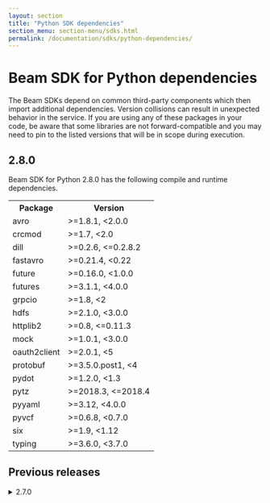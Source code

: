 ```yaml
---
layout: section
title: "Python SDK dependencies"
section_menu: section-menu/sdks.html
permalink: /documentation/sdks/python-dependencies/
---
```

<!--
Licensed under the Apache License, Version 2.0 (the "License");
you may not use this file except in compliance with the License.
You may obtain a copy of the License at

http://www.apache.org/licenses/LICENSE-2.0

Unless required by applicable law or agreed to in writing, software
distributed under the License is distributed on an "AS IS" BASIS,
WITHOUT WARRANTIES OR CONDITIONS OF ANY KIND, either express or implied.
See the License for the specific language governing permissions and
limitations under the License.
-->

# Beam SDK for Python dependencies

The Beam SDKs depend on common third-party components which then
import additional dependencies. Version collisions can result in unexpected
behavior in the service. If you are using any of these packages in your code, be
aware that some libraries are not forward-compatible and you may need to pin to
the listed versions that will be in scope during execution.

## 2.8.0

<p>Beam SDK for Python 2.8.0 has the following compile and
  runtime dependencies.</p>

<table class="table-bordered table-striped">
  <tr><th>Package</th><th>Version</th></tr>
  <tr><td>avro</td><td>&gt;=1.8.1, &lt;2.0.0</td></tr>
  <tr><td>crcmod</td><td>&gt;=1.7, &lt;2.0</td></tr>
  <tr><td>dill</td><td>&gt;=0.2.6, &lt;=0.2.8.2</td></tr>
  <tr><td>fastavro</td><td>&gt;=0.21.4, &lt;0.22</td></tr>
  <tr><td>future</td><td>&gt;=0.16.0, &lt;1.0.0</td></tr>
  <tr><td>futures</td><td>&gt;=3.1.1, &lt;4.0.0</td></tr>
  <tr><td>grpcio</td><td>&gt;=1.8, &lt;2</td></tr>
  <tr><td>hdfs</td><td>&gt;=2.1.0, &lt;3.0.0</td></tr>
  <tr><td>httplib2</td><td>&gt;=0.8, &lt;=0.11.3</td></tr>
  <tr><td>mock</td><td>&gt;=1.0.1, &lt;3.0.0</td></tr>
  <tr><td>oauth2client</td><td>&gt;=2.0.1, &lt;5</td></tr>
  <tr><td>protobuf</td><td>&gt;=3.5.0.post1, &lt;4</td></tr>
  <tr><td>pydot</td><td>&gt;=1.2.0, &lt;1.3</td></tr>
  <tr><td>pytz</td><td>&gt;=2018.3, &lt;=2018.4</td></tr>
  <tr><td>pyyaml</td><td>&gt;=3.12, &lt;4.0.0</td></tr>
  <tr><td>pyvcf</td><td>&gt;=0.6.8, &lt;0.7.0</td></tr>
  <tr><td>six</td><td>&gt;=1.9, &lt;1.12</td></tr>
  <tr><td>typing</td><td>&gt;=3.6.0, &lt;3.7.0</td></tr>
</table>


## Previous releases

<details><summary markdown="span">2.7.0</summary>
<p>Beam SDK for Python 2.7.0 has the following compile and
  runtime dependencies.</p>
<table class="table-bordered table-striped">
  <tr><th>Package</th><th>Version</th></tr>
  <tr><td>avro</td><td>&gt;=1.8.1, &lt;2.0.0</td></tr>
  <tr><td>crcmod</td><td>&gt;=1.7, &lt;2.0</td></tr>
  <tr><td>dill</td><td>&gt;=0.2.6, &lt;=0.2.8.2</td></tr>
  <tr><td>fastavro</td><td>==0.19.7</td></tr>
  <tr><td>future</td><td>&gt;=0.16.0, &lt;1.0.0</td></tr>
  <tr><td>futures</td><td>&gt;=3.1.1, &lt;4.0.0</td></tr>
  <tr><td>grpcio</td><td>&gt;=1.8, &lt;2</td></tr>
  <tr><td>hdfs</td><td>&gt;=2.1.0, &lt;3.0.0</td></tr>
  <tr><td>httplib2</td><td>&gt;=0.8, &lt;=0.11.3</td></tr>
  <tr><td>mock</td><td>&gt;=1.0.1, &lt;3.0.0</td></tr>
  <tr><td>oauth2client</td><td>&gt;=2.0.1, &lt;5</td></tr>
  <tr><td>protobuf</td><td>&gt;=3.5.0.post1, &lt;4</td></tr>
  <tr><td>pydot</td><td>&gt;=1.2.0, &lt;1.3</td></tr>
  <tr><td>pytz</td><td>&gt;=2018.3, &lt;=2018.4</td></tr>
  <tr><td>pyyaml</td><td>&gt;=3.12, &lt;4.0.0</td></tr>
  <tr><td>pyvcf</td><td>&gt;=0.6.8, &lt;0.7.0</td></tr>
  <tr><td>six</td><td>&gt;=1.9, &lt;1.12</td></tr>
  <tr><td>typing</td><td>&gt;=3.6.0, &lt;3.7.0</td></tr>
</table>
</details>

